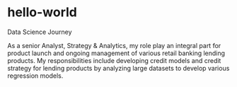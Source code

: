 # hello-world
Data Science Journey

As a senior Analyst, Strategy & Analytics, my role play an integral part for product launch and ongoing management of various retail banking lending products. My responsibilities include developing credit models and credit strategy for lending products by analyzing large datasets to develop various regression models.
